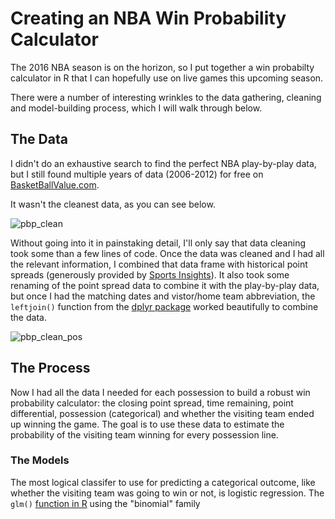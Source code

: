 # Creating an NBA Win Probability Calculator

The 2016 NBA season is on the horizon, so I put together a win probabilty calculator in R that I can hopefully use on live games this upcoming season.

There were a number of interesting wrinkles to the data gathering, cleaning and model-building process, which I will walk through below.

## The Data

I didn't do an exhaustive search to find the perfect NBA play-by-play data, but I still found multiple years of data (2006-2012) for free on [BasketBallValue.com](http://basketballvalue.com/downloads.php). 

It wasn't the cleanest data, as you can see below.

![pbp_clean](https://github.com/colekev/nba_win_prob_calc/blob/master/images/pbp_preClean.png)

Without going into it in painstaking detail, I'll only say that data cleaning took some than a few lines of code. Once the data was cleaned and I had all the relevant information, I combined that data frame with historical point spreads (generously provided by [Sports Insights](https://www.sportsinsights.com/)). It also took some renaming of the point spread data to combine it with the play-by-play data, but once I had the matching dates and vistor/home team abbreviation, the `leftjoin()` function from the [dplyr package](https://cran.rstudio.com/web/packages/dplyr/vignettes/introduction.html) worked beautifully to combine the data.

![pbp_clean_pos](https://github.com/colekev/nba_win_prob_calc/blob/master/images/pbp_posClean.png)

## The Process

Now I had all the data I needed for each possession to build a robust win probability calculator: the closing point spread, time remaining, point differential, possession (categorical) and whether the visiting team ended up winning the game. The goal is to use these data to estimate the probability of the visiting team winning for every possession line.

### The Models

The most logical classifer to use for predicting a categorical outcome, like whether the visiting team was going to win or not, is logistic regression. The `glm()` [function in R](http://www.statmethods.net/advstats/glm.html) using the "binomial" family

